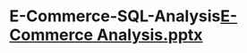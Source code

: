 # E-Commerce-SQL-Analysis[E-Commerce Analysis.pptx](https://github.com/user-attachments/files/20711127/E-Commerce.Analysis.pptx)

